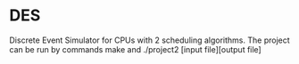 # DES
Discrete Event Simulator for CPUs with 2 scheduling algorithms.
The project can be run by commands make and ./project2 [input file][output file]
